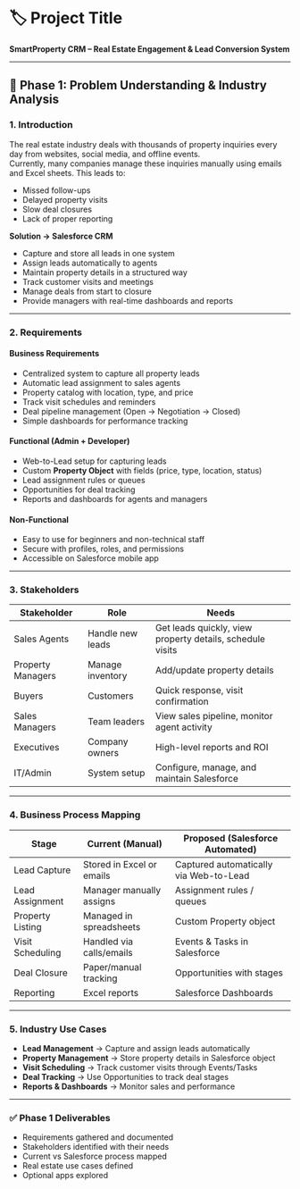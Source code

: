 # 🏷 Project Title
**SmartProperty CRM – Real Estate Engagement & Lead Conversion System**

---

## 📘 Phase 1: Problem Understanding & Industry Analysis

### 1. Introduction
The real estate industry deals with thousands of property inquiries every day from websites, social media, and offline events.  
Currently, many companies manage these inquiries manually using emails and Excel sheets. This leads to:
- Missed follow-ups
- Delayed property visits
- Slow deal closures
- Lack of proper reporting

**Solution → Salesforce CRM**
- Capture and store all leads in one system  
- Assign leads automatically to agents  
- Maintain property details in a structured way  
- Track customer visits and meetings  
- Manage deals from start to closure  
- Provide managers with real-time dashboards and reports  

---

### 2. Requirements

#### Business Requirements
- Centralized system to capture all property leads  
- Automatic lead assignment to sales agents  
- Property catalog with location, type, and price  
- Track visit schedules and reminders  
- Deal pipeline management (Open → Negotiation → Closed)  
- Simple dashboards for performance tracking  

#### Functional (Admin + Developer)
- Web-to-Lead setup for capturing leads  
- Custom **Property Object** with fields (price, type, location, status)  
- Lead assignment rules or queues  
- Opportunities for deal tracking  
- Reports and dashboards for agents and managers  

#### Non-Functional
- Easy to use for beginners and non-technical staff  
- Secure with profiles, roles, and permissions  
- Accessible on Salesforce mobile app  

---

### 3. Stakeholders

| Stakeholder      | Role              | Needs                                    |
|------------------|------------------|------------------------------------------|
| Sales Agents     | Handle new leads | Get leads quickly, view property details, schedule visits |
| Property Managers| Manage inventory | Add/update property details              |
| Buyers           | Customers        | Quick response, visit confirmation       |
| Sales Managers   | Team leaders     | View sales pipeline, monitor agent activity |
| Executives       | Company owners   | High-level reports and ROI               |
| IT/Admin         | System setup     | Configure, manage, and maintain Salesforce |

---

### 4. Business Process Mapping

| Stage            | Current (Manual)          | Proposed (Salesforce Automated) |
|------------------|---------------------------|---------------------------------|
| Lead Capture     | Stored in Excel or emails | Captured automatically via Web-to-Lead |
| Lead Assignment  | Manager manually assigns  | Assignment rules / queues       |
| Property Listing | Managed in spreadsheets   | Custom Property object          |
| Visit Scheduling | Handled via calls/emails  | Events & Tasks in Salesforce    |
| Deal Closure     | Paper/manual tracking     | Opportunities with stages       |
| Reporting        | Excel reports             | Salesforce Dashboards           |

---

### 5. Industry Use Cases
- **Lead Management** → Capture and assign leads automatically  
- **Property Management** → Store property details in Salesforce object  
- **Visit Scheduling** → Track customer visits through Events/Tasks  
- **Deal Tracking** → Use Opportunities to track deal stages  
- **Reports & Dashboards** → Monitor sales and performance  

---

### ✅ Phase 1 Deliverables
- Requirements gathered and documented  
- Stakeholders identified with their needs  
- Current vs Salesforce process mapped  
- Real estate use cases defined  
- Optional apps explored  
